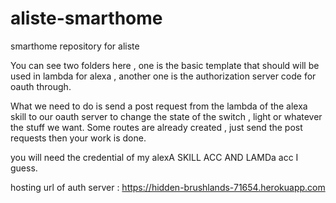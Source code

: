 # aliste-smarthome
smarthome repository for aliste

You can see two folders here , one is the basic template that should will be used in lambda for alexa , another one is the authorization server code for oauth through.

What we need to do is send a post request from the lambda of the alexa skill to our oauth server to change the state of the switch , light or whatever the stuff we want. Some routes are already created , just send the post requests then your work is done.

you will need the credential of my alexA SKILL ACC AND LAMDa acc I guess.

hosting url of auth server : https://hidden-brushlands-71654.herokuapp.com
